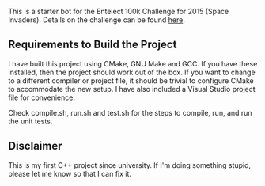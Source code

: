 This is a starter bot for the Entelect 100k Challenge for 2015 (Space
Invaders). Details on the challenge can be found
[here](http://challenge.entelect.co.za/).

Requirements to Build the Project
---------------------------------

I have built this project using CMake, GNU Make and GCC. If you have
these installed, then the project should work out of the box. If you
want to change to a different compiler or project file, it should be
trivial to configure CMake to accommodate the new setup. I have also
included a Visual Studio project file for convenience.

Check compile.sh, run.sh and test.sh for the steps to compile, run,
and run the unit tests.

Disclaimer
----------

This is my first C++ project since university. If I'm doing something
stupid, please let me know so that I can fix it.
